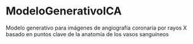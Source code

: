 # ModeloGenerativoICA
Modelo generativo para imágenes de angiografía coronaria por rayos X basado en puntos clave de la anatomía de los vasos sanguíneos
